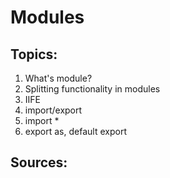# Modules

## Topics:

1. What's module?
2. Splitting functionality in modules
3. IIFE
4. import/export
5. import *
6. export as, default export

## Sources:
